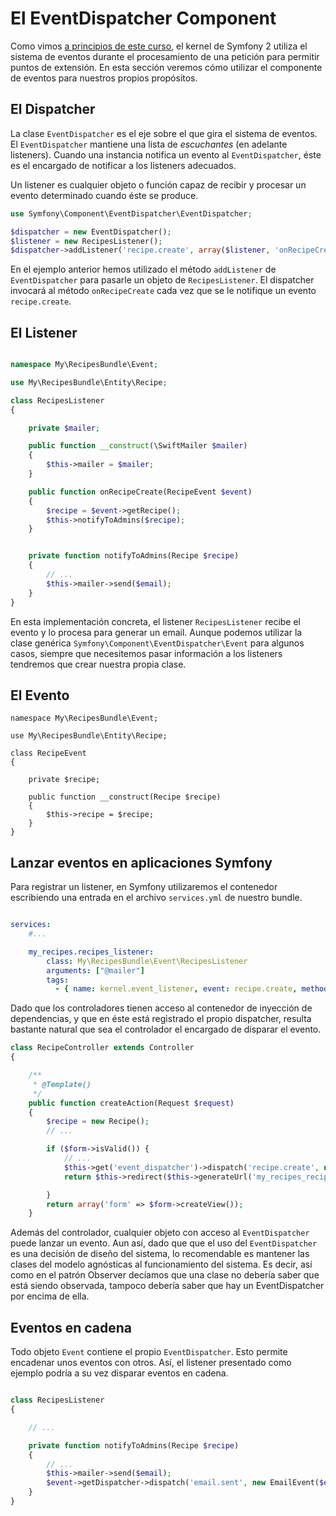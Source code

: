 # El EventDispatcher Component

Como vimos [a principios de este curso](/2-symfony-a-vista-de-pajaro/request-response.md), el kernel de Symfony 2 utiliza el sistema de eventos durante el procesamiento de una petición para permitir puntos de extensión. En esta sección veremos cómo utilizar el componente de eventos para nuestros propios propósitos.



## El Dispatcher

La clase `EventDispatcher` es el eje sobre el que gira el sistema de eventos. El `EventDispatcher` mantiene una lista de _escuchantes_ (en adelante listeners). Cuando una instancia notifica un evento al `EventDispatcher`, éste es el encargado de notificar a los listeners adecuados.

Un listener es cualquier objeto o función capaz de recibir y procesar un evento determinado cuando éste se produce.

```php
use Symfony\Component\EventDispatcher\EventDispatcher;

$dispatcher = new EventDispatcher();
$listener = new RecipesListener();
$dispatcher->addListener('recipe.create', array($listener, 'onRecipeCreate'));
```


En el ejemplo anterior hemos utilizado el método `addListener` de `EventDispatcher` para pasarle un objeto de `RecipesListener`. El dispatcher invocará al método `onRecipeCreate` cada vez que se le notifique un evento `recipe.create`.

## El Listener

```php

namespace My\RecipesBundle\Event;

use My\RecipesBundle\Entity\Recipe;

class RecipesListener
{

    private $mailer;

    public function __construct(\SwiftMailer $mailer)
    {
        $this->mailer = $mailer;
    }

    public function onRecipeCreate(RecipeEvent $event)
    {
        $recipe = $event->getRecipe();
        $this->notifyToAdmins($recipe);
    }


    private function notifyToAdmins(Recipe $recipe)
    {
        // ...
        $this->mailer->send($email);
    }
}

```

En esta implementación concreta, el listener `RecipesListener` recibe el evento y lo procesa para generar un email. Aunque podemos utilizar la clase genérica `Symfony\Component\EventDispatcher\Event` para algunos casos, siempre que necesitemos pasar información a los listeners tendremos que crear nuestra propia clase.


## El Evento

```
namespace My\RecipesBundle\Event;

use My\RecipesBundle\Entity\Recipe;

class RecipeEvent
{

    private $recipe;

    public function __construct(Recipe $recipe)
    {
        $this->recipe = $recipe;
    }
}
```

## Lanzar eventos en aplicaciones Symfony

Para registrar un listener, en Symfony utilizaremos el contenedor escribiendo una entrada en el archivo `services.yml` de nuestro bundle.

```yaml

services:
    #...

    my_recipes.recipes_listener:
        class: My\RecipesBundle\Event\RecipesListener
        arguments: ["@mailer"]
        tags:
          - { name: kernel.event_listener, event: recipe.create, method: onRecipeCreate }
```

Dado que los controladores tienen acceso al contenedor de inyección de dependencias, y que en éste está registrado el propio dispatcher, resulta bastante natural que sea el controlador el encargado de disparar el evento.


```php
class RecipeController extends Controller
{

    /**
     * @Template()
     */
    public function createAction(Request $request)
    {
        $recipe = new Recipe();
        // ...

        if ($form->isValid()) {
            // ...
            $this->get('event_dispatcher')->dispatch('recipe.create', new RecipeEvent($recipe));
            return $this->redirect($this->generateUrl('my_recipes_recipe_show', array('id' => $recipe->getId())));

        }
        return array('form' => $form->createView());
    }
```

Además del controlador, cualquier objeto con acceso al `EventDispatcher` puede lanzar un evento. Aun así, dado que que el uso del `EventDispatcher` es una decisión de diseño del sistema, lo recomendable es mantener las clases del modelo agnósticas al funcionamiento del sistema. Es decir, así como en el patrón Observer decíamos que una clase no debería saber que está siendo observada, tampoco debería saber que hay un EventDispatcher por encima de ella.




## Eventos en cadena

Todo objeto `Event` contiene el propio `EventDispatcher`. Esto permite encadenar unos eventos con otros. Así, el listener presentado como ejemplo podría a su vez disparar eventos en cadena.


```php

class RecipesListener
{

    // ...

    private function notifyToAdmins(Recipe $recipe)
    {
        // ...
        $this->mailer->send($email);
        $event->getDispatcher->dispatch('email.sent', new EmailEvent($email));
    }
}
```


